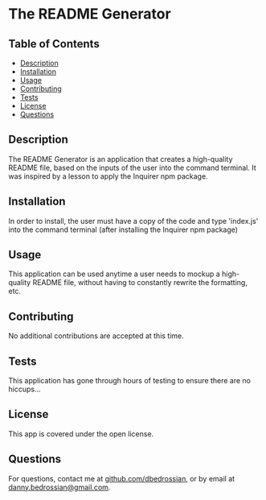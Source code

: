 # The README Generator

  ## Table of Contents

  - [Description](#description)
  - [Installation](#installation)
  - [Usage](#usage)
  - [Contributing](#contributing)
  - [Tests](#tests)
  - [License](#license)
  - [Questions](#questions)

  ## Description
  The README Generator is an application that creates a high-quality README file, based on the inputs of the user into the command terminal. It was inspired by a lesson to apply the Inquirer npm package.

  ## Installation
  In order to install, the user must have a copy of the code and type 'index.js' into the command terminal (after installing the Inquirer npm package)

  ## Usage
  This application can be used anytime a user needs to mockup a high-quality README file, without having to constantly rewrite the formatting, etc.

  ## Contributing
  No additional contributions are accepted at this time.

  ## Tests
  This application has gone through hours of testing to ensure there are no hiccups...

  ## License
  This app is covered under the open license.

  ## Questions
  For questions, contact me at [github.com/dbedrossian](github.com/dbedrossian), or by email at [danny.bedrossian@gmail.com](danny.bedrossian@gmail.com).